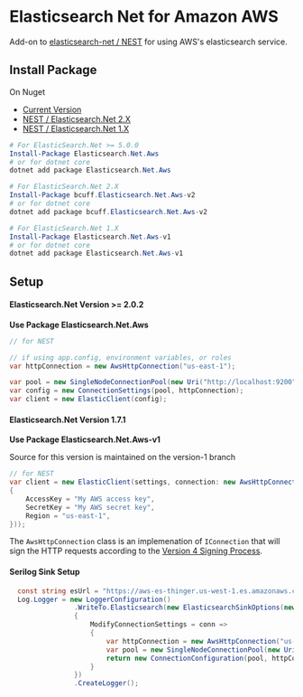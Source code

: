 # Elasticsearch Net for Amazon AWS

Add-on to [elasticsearch-net / NEST](https://github.com/elastic/elasticsearch-net) for using AWS's elasticsearch service.

## Install Package
On Nuget
* [Current Version](https://www.nuget.org/packages/Elasticsearch.Net.Aws/)
* [NEST / Elasticsearch.Net 2.X](https://www.nuget.org/packages/bcuff.Elasticsearch.Net.Aws-v2/)
* [NEST / Elasticsearch.Net 1.X](https://www.nuget.org/packages/Elasticsearch.Net.Aws-v1/)

```PowerShell
# For ElasticSearch.Net >= 5.0.0
Install-Package Elasticsearch.Net.Aws
# or for dotnet core
dotnet add package Elasticsearch.Net.Aws

# For ElasticSearch.Net 2.X
Install-Package bcuff.Elasticsearch.Net.Aws-v2
# or for dotnet core
dotnet add package bcuff.Elasticsearch.Net.Aws-v2

# For ElasticSearch.Net 1.X
Install-Package Elasticsearch.Net.Aws-v1
# or for dotnet core
dotnet add package Elasticsearch.Net.Aws-v1
```

## Setup

#### Elasticsearch.Net Version >= 2.0.2

**Use Package Elasticsearch.Net.Aws**

```csharp
// for NEST

// if using app.config, environment variables, or roles
var httpConnection = new AwsHttpConnection("us-east-1");

var pool = new SingleNodeConnectionPool(new Uri("http://localhost:9200"));
var config = new ConnectionSettings(pool, httpConnection);
var client = new ElasticClient(config);
```

#### Elasticsearch.Net Version 1.7.1

**Use Package Elasticsearch.Net.Aws-v1**

Source for this version is maintained on the version-1 branch

```csharp
// for NEST
var client = new ElasticClient(settings, connection: new AwsHttpConnection(settings, new AwsSettings
{
	AccessKey = "My AWS access key",
	SecretKey = "My AWS secret key",
	Region = "us-east-1",
}));
```

The `AwsHttpConnection` class is an implemenation of `IConnection` that will sign the HTTP requests according to the [Version 4 Signing Process](http://docs.aws.amazon.com/general/latest/gr/signature-version-4.html).

#### Serilog Sink Setup

```csharp
  const string esUrl = "https://aws-es-thinger.us-west-1.es.amazonaws.com";
  Log.Logger = new LoggerConfiguration()
                .WriteTo.Elasticsearch(new ElasticsearchSinkOptions(new Uri(esUrl))
                {
                    ModifyConnectionSettings = conn =>
                    {
                        var httpConnection = new AwsHttpConnection("us-east-1");
                        var pool = new SingleNodeConnectionPool(new Uri(esUrl));
                        return new ConnectionConfiguration(pool, httpConnection);
                    }
                })
                .CreateLogger();
```
